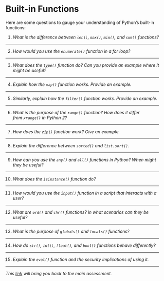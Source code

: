 # Built-in Functions

Here are some questions to gauge your understanding of Python’s built-in functions:


1. *What is the difference between `len()`, `max()`, `min()`, and `sum()` functions?*

---

2. *How would you use the `enumerate()` function in a for loop?*

---

3. *What does the `type()` function do? Can you provide an example where it might be useful?*

---

4. *Explain how the `map()` function works. Provide an example.*

---

5. *Similarly, explain how the `filter()` function works. Provide an example.*

---

6. *What is the purpose of the `range()` function? How does it differ from `xrange()` in Python 2?*

---

7. *How does the `zip()` function work? Give an example.*

---

8. *Explain the difference between `sorted()` and `list.sort()`.*

---

9. *How can you use the `any()` and `all()` functions in Python? When might they be useful?*

---

10. *What does the `isinstance()` function do?*

---

11. *How would you use the `input()` function in a script that interacts with a user?*

---

12. *What are `ord()` and `chr()` functions? In what scenarios can they be useful?*

---

13. *What is the purpose of `globals()` and `locals()` functions?*

---

14. *How do `str()`, `int()`, `float()`, and `bool()` functions behave differently?*

---
  
15. *Explain the `eval()` function and the security implications of using it.*

---


_This [link](overview.md) will bring you back to the main assessment._
